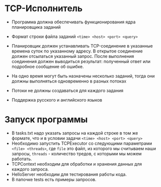 # TCP-Исполнитель

- Программа должна обеспечивать функционирования ядра планировщика заданий

- Формат строки файла заданий `<time> <host> <port> <query>`

- Планировщик должен устанавливать TCP-соединение в указанные времена суток по указанному адресу. В открытое соединение должен отсылаться указанный запрос. После выполнения соединения должен выводиться результат: полученный ответ или подробное сообщение об ошибке.

- На одно время могут быть назначены несколько заданий, тогда они должны выполняться одновременно в разных потоках

- Потоки не должны создаваться для каждого задания

- Поддержка русского и английского языков

# Запуск программы

- В tasks.txt надо указать запросы на каждой строке в том же формате, что и в условии задачи `<time> <host> <port> <query>`
- Необходимо запустить TCPExecutor со следующими параметрами `<file> <threads>`, где `file` это файл, из которого мы считываем наши запросы, `threads` - количество тредов, с которыми мы можем работать.
- TCPContext необходим для обработки и хранения данных для каждого запроса.
- HelloServer необходим для тестирования работы кода.
- В папочке tests есть примеры запросов.